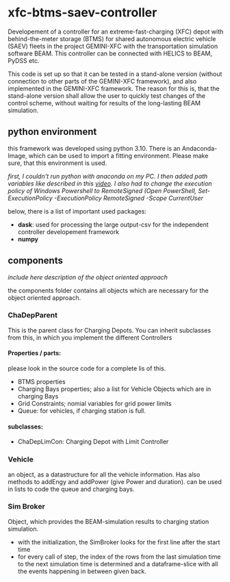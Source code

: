 # xfc-btms-saev-controller

Developement of a controller for an extreme-fast-charging (XFC) depot with behind-the-meter storage (BTMS) for shared autonomous electric vehicle (SAEV) fleets in the project GEMINI-XFC with the transportation simulation software BEAM. This controller can be connected with HELICS to BEAM, PyDSS etc.

This code is set up so that it can be tested in a stand-alone version (without connection to other parts of the GEMINI-XFC framework), and also implemented in the GEMINI-XFC framework. The reason for this is, that the stand-alone version shall allow the user to quickly test changes of the control scheme, without waiting for results of the long-lasting BEAM simulation.

## python environment

this framework was developed using python 3.10. There is an Andaconda-Image, which can be used to import a fitting environment. Please make sure, that this environment is used.

*first, I couldn't run python with anaconda on my PC. I then added path variables like described in this [video](https://www.youtube.com/watch?v=3Wt00qGlh3s). I also had to change the execution policy of Windows Powershell to RemoteSigned (Open PowerShell, Set-ExecutionPolicy -ExecutionPolicy RemoteSigned -Scope CurrentUser*

below, there is a list of important used packages:

- **dask**: used for processing the large output-csv for the independent controller developement framework
- **numpy**

## components

*include here description of the object oriented approach*

the components folder contains all objects which are necessary for the object oriented approach.

### ChaDepParent

This is the parent class for Charging Depots. You can inherit subclasses from this, in which you implement the different Controllers

#### Properties / parts:
please look in the source code for a complete lis of this.
- BTMS properties
- Charging Bays properties; also a list for Vehicle Objects which are in charging Bays
- Grid Constraints; nomial variables for grid power limits
- Queue: for vehicles, if charging station is full.

#### subclasses:

- ChaDepLimCon: Charging Depot with Limit Controller


### Vehicle

an object, as a datastructure for all the vehicle information. Has also methods to addEngy and addPower (give Power and duration). can be used in lists to code the queue and charging bays.

### Sim Broker
Object, which provides the BEAM-simulation results to charging station simulation.

- with the initialization, the SimBroker looks for the first line after the start time
- for every call of step, the index of the rows from the last simulation time to the next simulation time is determined and a dataframe-slice with all the events happening in between given back. 